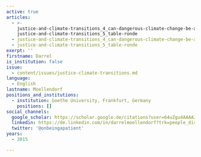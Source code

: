 ```yaml
---
active: true
articles:
  - >-
    justice-and-climate-transitions_4_can-dangerous-climate-change-be-avoided- -
    justice-and-climate-transitions_5_table-ronde
  - justice-and-climate-transitions_4_can-dangerous-climate-change-be-avoided-
  - justice-and-climate-transitions_5_table-ronde
exerpt: ''
firstname: Darrel
is_institution: false
issue:
  - content/issues/justice-climate-transitions.md
language:
  - English
lastname: Moellendorf
positions_and_institutions:
  - institution: Goethe University, Frankfurt, Germany
    positions: []
social_channels:
  google_scholar: https://scholar.google.de/citations?user=64uZgu4AAAAJ&hl=en
  linkedin: https://de.linkedin.com/in/darrelmoellendorf?trk=people_directory
  twitter: '@onbeingapatient'
years:
  - 2015

---
```

